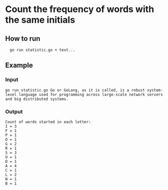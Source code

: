 # Count the frequency of words with the same initials


## How to run

``` 
  go run statistic.go + text...
```

## Example

### Input

``` 
go run statistic.go Go or GoLang, as it is called, is a robust system-level language used for programming across large-scale network servers and big distributed systems.
```

### Output

``` 
Count of words started in each letter:
I = 3
F = 1
P = 1
O = 1
G = 2
R = 1
S = 3
U = 1
D = 1
A = 4
C = 1
L = 2
N = 1
B = 1
```
